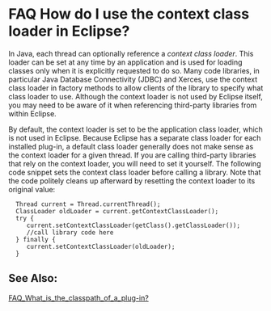 

FAQ How do I use the context class loader in Eclipse?
=====================================================

In Java, each thread can optionally reference a _context class loader_. This loader can be set at any time by an application and is used for loading classes only when it is explicitly requested to do so. Many code libraries, in particular Java Database Connectivity (JDBC) and Xerces, use the context class loader in factory methods to allow clients of the library to specify what class loader to use. Although the context loader is not used by Eclipse itself, you may need to be aware of it when referencing third-party libraries from within Eclipse.

  

  
By default, the context loader is set to be the application class loader, which is not used in Eclipse. Because Eclipse has a separate class loader for each installed plug-in, a default class loader generally does not make sense as the context loader for a given thread. If you are calling third-party libraries that rely on the context loader, you will need to set it yourself. The following code snippet sets the context class loader before calling a library. Note that the code politely cleans up afterward by resetting the context loader to its original value:

      Thread current = Thread.currentThread();
      ClassLoader oldLoader = current.getContextClassLoader();
      try {
         current.setContextClassLoader(getClass().getClassLoader());
         //call library code here
      } finally {
         current.setContextClassLoader(oldLoader);
      }

  

  

  

See Also:
---------

[FAQ\_What\_is\_the\_classpath\_of\_a_plug-in?](./FAQ_What_is_the_classpath_of_a_plug-in.md "FAQ What is the classpath of a plug-in?")

